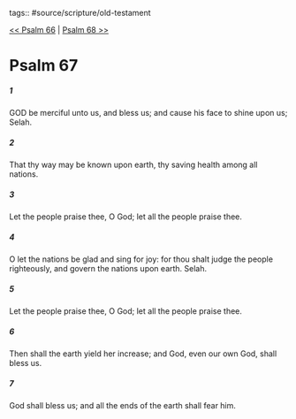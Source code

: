 tags:: #source/scripture/old-testament

[<< Psalm 66](/Old_Testament/19_Psalms/Psalm_66.md) | [Psalm 68 >>](/Old_Testament/19_Psalms/Psalm_68.md)

# Psalm 67

##### 1

GOD be merciful unto us, and bless us; and cause his face to shine upon us; Selah.

##### 2

That thy way may be known upon earth, thy saving health among all nations.

##### 3

Let the people praise thee, O God; let all the people praise thee.

##### 4

O let the nations be glad and sing for joy: for thou shalt judge the people righteously, and govern the nations upon earth. Selah.

##### 5

Let the people praise thee, O God; let all the people praise thee.

##### 6

Then shall the earth yield her increase; and God, even our own God, shall bless us.

##### 7

God shall bless us; and all the ends of the earth shall fear him.
